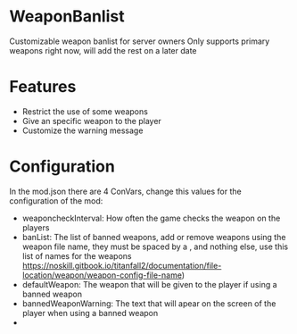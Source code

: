 # WeaponBanlist
Customizable weapon banlist for server owners
Only supports primary weapons right now, will add the rest on a later date

# Features
- Restrict the use of some weapons
- Give an specific weapon to the player
- Customize the warning message

# Configuration
In the mod.json there are 4 ConVars, change this values for the configuration of the mod:
  - weaponcheckInterval: How often the game checks the weapon on the players
  - banList: The list of banned weapons, add or remove weapons using the weapon file name, they must be spaced by a , and nothing else, use this list of names for the weapons https://noskill.gitbook.io/titanfall2/documentation/file-location/weapon/weapon-config-file-name) 
  - defaultWeapon: The weapon that will be given to the player if using a banned weapon
  - bannedWeaponWarning: The text that will apear on the screen of the player when using a banned weapon
  - 
